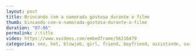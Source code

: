 ```yaml
---
layout: post
title: Brincando com a namorada gostosa durante o filme
thumb: bincando-com-a-namorada-gostosa-durante-o-filme
duration: "07:06"
permalink: /:title
video: https://www.xvideos.com/embedframe/56216479
categories: sex, hot, blowjob, girl, friend, boyfriend, assistindo, sarrando
---
```


